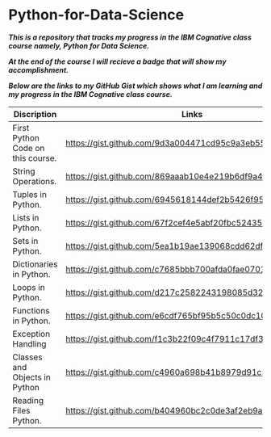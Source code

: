 # Python-for-Data-Science

___This is a repository that tracks my progress in the IBM Cognative class course namely, Python for Data Science.___

___At the end of the course I will recieve a badge that will show my accomplishment.___

___Below are the links to my GitHub Gist which shows what I am learning and my progress in the IBM Cognative class course.___

Discription                        | Links
---------------------------------- | --------------------------------------------------------
First Python Code on this course.  | https://gist.github.com/9d3a004471cd95c9a3eb55ceec929be4
String Operations.                 | https://gist.github.com/869aaab10e4e219b6df9a45feb96f5e0
Tuples in Python.                  | https://gist.github.com/6945618144def2b5426f95f035b10dc0
Lists in Python.                   | https://gist.github.com/67f2cef4e5abf20fbc52435b990fa6c8
Sets in Python.                    | https://gist.github.com/5ea1b19ae139068cdd62df25ea43acb0
Dictionaries in Python.            | https://gist.github.com/c7685bbb700afda0fae0701812ec09fd
Loops in Python.                   | https://gist.github.com/d217c2582243198085d323e2c2e7809e
Functions in Python.               | https://gist.github.com/e6cdf765bf95b5c50c0dc1017a318196
Exception Handling                 | https://gist.github.com/f1c3b22f09c4f7911c17df382293734a
Classes and Objects in Python      | https://gist.github.com/c4960a698b41b8979d91c5164ce923d3
Reading Files Python.              | https://gist.github.com/b404960bc2c0de3af2eb9af5394ce9bf
